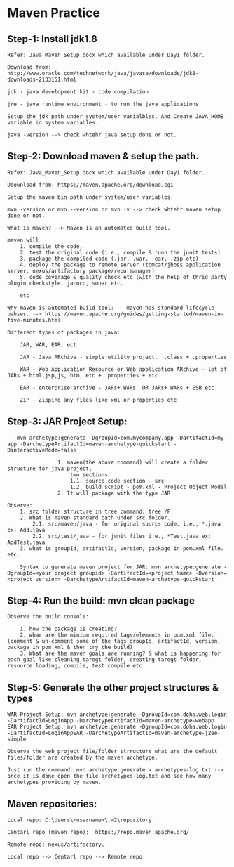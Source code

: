 # Maven Practice

## Step-1: Install jdk1.8
	
	Refer: Java_Maven_Setup.docx which available under Day1 folder.

	Download from: http://www.oracle.com/technetwork/java/javase/downloads/jdk8-downloads-2133151.html
	
	jdk - java development kit - code compilation

	jre - java runtime environment - to run the java applications

	Setup the jdk path under system/user varialbles. And Create JAVA_HOME variable in system variables.

	java -version --> check whtehr java setup done or not.

## Step-2: Download maven & setup the path.

	Refer: Java_Maven_Setup.docx which available under Day1 folder.
	
	Doownload from: https://maven.apache.org/download.cgi
	
	Setup the maven bin path under system/user variables.
	
	mvn -version or mvn --version or mvn -v --> check whtehr maven setup done or not.

	What is maven? --> Maven is an automated build tool.

	maven will
		1. compile the code, 
		2. test the original code (i.e., compile & runn the junit tests)
		3. package the compiled code (.jar, .war, .ear, .zip etc)
		4. deploy the package to remote server (tomcat/jboss application server, nexus/artifactory package/repo manager)
		5. code coverage & quality check etc (with the help of thrid party plugin checkstyle, jacoco, sonar etc.
		
		etc

	Why maven is automated build tool? -- maven has standard lifecycle pahses. --> https://maven.apache.org/guides/getting-started/maven-in-five-minutes.html

	Different types of packages in java:

		JAR, WAR, EAR, ect

		JAR - Java ARchive - simple utility project.  .class + .properties

		WAR - Web Application Resource or Web application ARchive - lot of JARs + html,jsp,js, htm, etc + .properties + etc

		EAR - enterprise archive - JARs+ WARs  OR JARs+ WARs + ESB etc

		ZIP - Zipping any files like xml or properties etc

## Step-3: JAR Project Setup: 
          
	   mvn archetype:generate -DgroupId=com.mycompany.app -DartifactId=my-app -DarchetypeArtifactId=maven-archetype-quickstart -DinteractiveMode=false

					1. maven(the above command) will create a folder structure for java project.
						two sections
						1.1. source code section - src
						1.2. build script - pom.xml - Project Object Model
					2. It will package with the type JAR.
          
	Observe:
		1. src folder structure in tree command. tree /F
		2. What is maven standard path under src folder.
			2.1. src/maven/java - for original sourcs code. i.e., *.java ex: Add.java
			2.2. src/test/java - for junit files i.e., *Test.java ex: AddTest.java
		3. what is groupId, artifactId, version, package in pom.xml file. etc.
				
        Syntax to generate maven project for JAR: mvn archetype:generate -DgroupId=<your project groupid> -DartifactId=<project Name> -Dversion=<project version> -DarchetypeArtifactId=maven-archetype-quickstart

## Step-4: Run the build: mvn clean package

	Observe the build console:

		1. how the package is creating?
		2. whar are the minium required tags/elements in pom.xml file. (comment & un-comment some of the tags groupId, artifactId, version, package in pom.xml & then try the build)
		3. What are the maven goals are running? & what is happening for each goal like cleaning taregt folder, creating taregt folder, resource loading, compile, test compile etc

## Step-5: Generate the other project structures & types

	WAR Project Setup: mvn archetype:generate -DgroupId=com.doha.web.login -DartifactId=LoginApp -DarchetypeArtifactId=maven-archetype-webapp
	EAR Project Setup: mvn archetype:generate -DgroupId=com.doha.web.login -DartifactId=LoginAppEAR -DarchetypeArtifactId=maven-archetype-j2ee-simple

	Observe the web project file/folder strructure what are the default files/folder are created by the maven archetype.

	Just run the command: mvn archetype:generate > archetypes-log.txt --> once it is done open the file archetypes-log.txt and see how many archetypes providing by maven.


## Maven repositories:

	Local repo: C:\Users\<username>\.m2\repository

	Centarl repo (maven repo):  https://repo.maven.apache.org/

	Remote repo: nexus/artifactory.
	
	Local repo --> Centarl repo --> Remote repo
